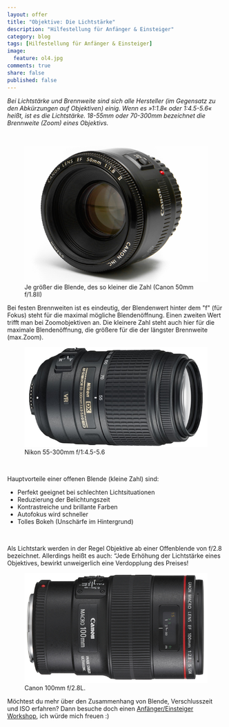 ```yaml
---
layout: offer
title: "Objektive: Die Lichtstärke"
description: "Hilfestellung für Anfänger & Einsteiger"
category: blog
tags: [Hilfestellung für Anfänger & Einsteiger]
image:
  feature: ol4.jpg
comments: true
share: false
published: false
---
```


*Bei Lichtstärke und Brennweite sind sich alle 
Hersteller (im Gegensatz zu den Abkürzungen 
auf Objektiven) einig. Wenn es »1:1.8« oder 1:4.5-5.6« heißt, ist es die Lichtstärke. 18-55mm oder 70-300mm bezeichnet die
Brennweite (Zoom) eines Objektivs.* 
 
  


    





<figure>
<img src="/images/ol2.jpg"/>
<figcaption>Je größer die Blende, des so kleiner die Zahl (Canon 50mm f/1.8II)</figcaption>
</figure>

Bei festen Brennweiten ist es eindeutig, der Blendenwert hinter dem "f" (für Fokus) steht für die maximal mögliche Blendenöffnung.
Einen zweiten Wert trifft man bei Zoomobjektiven an. Die kleinere 
Zahl steht auch hier für die maximale Blendenöffnung, die größere für die der längster Brennweite (max.Zoom).

<figure>
<img src="/images/ol1.jpg"/>
<figcaption>Nikon 55-300mm f/1:4.5-5.6</figcaption>
</figure>

 
  


    





Hauptvorteile einer offenen Blende (kleine Zahl) sind:

* Perfekt geeignet bei schlechten Lichtsituationen
* Reduzierung der Belichtungszeit
* Kontrastreiche und brillante Farben
* Autofokus wird schneller
* Tolles Bokeh (Unschärfe im Hintergrund)

 
  


    



Als Lichtstark werden in der Regel Objektive ab einer Offenblende von f/2.8 bezeichnet. Allerdings heißt es auch: “Jede Erhöhung der 
Lichtstärke eines Objektives, bewirkt unweigerlich eine Verdopplung des Preises!

<figure>
<img src="/images/ol3.jpg"/>
<figcaption>Canon 100mm f/2.8L.</figcaption>
</figure>

Möchtest du mehr über den Zusammenhang von Blende, Verschlusszeit und ISO erfahren? Dann besuche doch einen [Anfänger/Einsteiger Workshop](http://www.kay-pehnke.de/einzelworkshop/workshop-anfaenger/), ich würde mich freuen :)